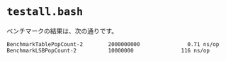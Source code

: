 # `testall.bash`

ベンチマークの結果は、次の通りです。

```
BenchmarkTablePopCount-2        2000000000               0.71 ns/op
BenchmarkLSBPopCount-2          10000000               116 ns/op
```
